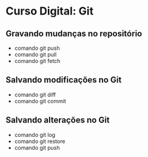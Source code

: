 # Curso Digital: Git

## Gravando mudanças no repositório
* comando git push
* comando git pull
* comando git fetch

## Salvando modificações no Git
* comando git diff
* comando git commit

## Salvando alterações no Git
* comando git log
* comando git restore
* comando git push